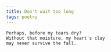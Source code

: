 ```yaml
---
title: Don't wait too long
tags: poetry
---
```


    Perhaps, before my tears dry?
    Without that moisture, my heart's clay
    may never survive the fall.



